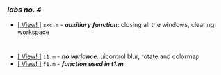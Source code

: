 ### _labs no. 4_

- [\[ View! \]](zxc.m) `zxc.m` - _**auxiliary function**_: closing all the windows, clearing workspace

#

- [\[ View! \]](t1.m) `t1.m` - _**no variance**_: uicontrol blur, rotate and colormap
- [\[ View! \]](f1.m) `f1.m` - _**function used in t1.m**_

#
